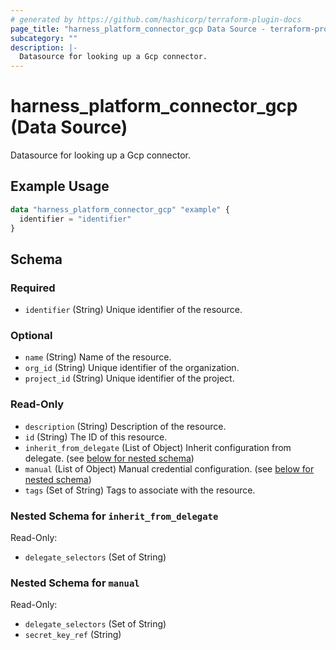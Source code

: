 ```yaml
---
# generated by https://github.com/hashicorp/terraform-plugin-docs
page_title: "harness_platform_connector_gcp Data Source - terraform-provider-harness"
subcategory: ""
description: |-
  Datasource for looking up a Gcp connector.
---
```


# harness_platform_connector_gcp (Data Source)

Datasource for looking up a Gcp connector.

## Example Usage

```terraform
data "harness_platform_connector_gcp" "example" {
  identifier = "identifier"
}
```

<!-- schema generated by tfplugindocs -->
## Schema

### Required

- `identifier` (String) Unique identifier of the resource.

### Optional

- `name` (String) Name of the resource.
- `org_id` (String) Unique identifier of the organization.
- `project_id` (String) Unique identifier of the project.

### Read-Only

- `description` (String) Description of the resource.
- `id` (String) The ID of this resource.
- `inherit_from_delegate` (List of Object) Inherit configuration from delegate. (see [below for nested schema](#nestedatt--inherit_from_delegate))
- `manual` (List of Object) Manual credential configuration. (see [below for nested schema](#nestedatt--manual))
- `tags` (Set of String) Tags to associate with the resource.

<a id="nestedatt--inherit_from_delegate"></a>
### Nested Schema for `inherit_from_delegate`

Read-Only:

- `delegate_selectors` (Set of String)


<a id="nestedatt--manual"></a>
### Nested Schema for `manual`

Read-Only:

- `delegate_selectors` (Set of String)
- `secret_key_ref` (String)
